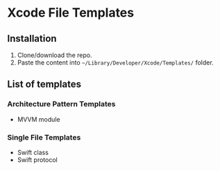 # Xcode File Templates

## Installation

1. Clone/download the repo.
2. Paste the content into `~/Library/Developer/Xcode/Templates/` folder.

## List of templates

### Architecture Pattern Templates

- MVVM module

### Single File Templates

- Swift class
- Swift protocol
